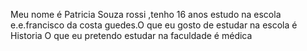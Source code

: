 Meu nome é Patricia Souza rossi ,tenho 16 anos estudo na escola e.e.francisco da costa guedes.O que eu gosto de estudar na escola é Historia 
O que eu pretendo estudar na faculdade é médica 
